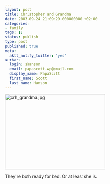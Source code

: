 ```yaml
---
layout: post
title: Christopher and Grandma
date: 2003-09-24 21:09:29.000000000 +02:00
categories:
- family
tags: []
status: publish
type: post
published: true
meta:
  aktt_notify_twitter: 'yes'
author:
  login: shanson
  email: papascott-wp@gmail.com
  display_name: PapaScott
  first_name: Scott
  last_name: Hanson
---
```

<p><img alt="crh_grandma.jpg" src="https://www.papascott.de/wordpress/wp-content/uploads/2003/09/crh_grandma.jpg" width="325" height="244" border="0" /></p>
<p>They're both ready for bed. Or at least she is.</p>
